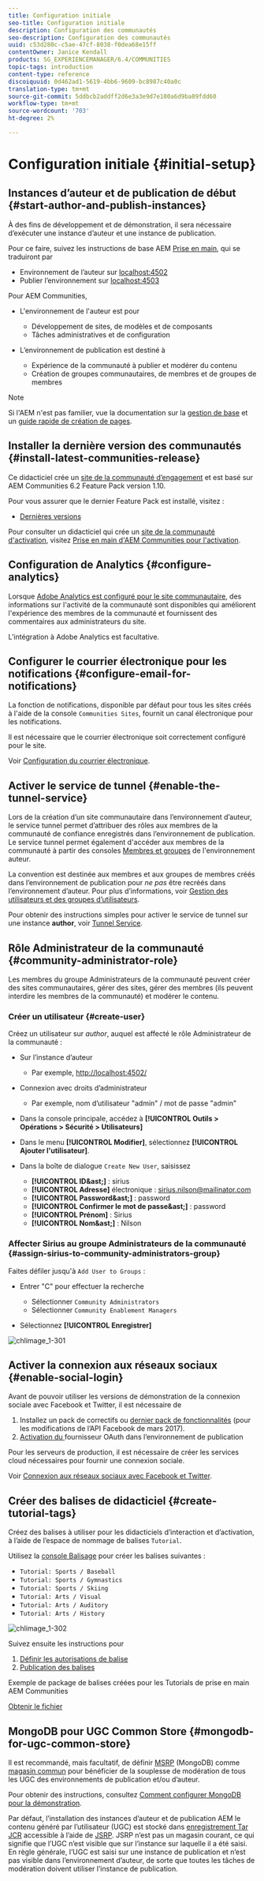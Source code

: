 ```yaml
---
title: Configuration initiale
seo-title: Configuration initiale
description: Configuration des communautés
seo-description: Configuration des communautés
uuid: c53d280c-c5ae-47cf-8038-f0dea68e15ff
contentOwner: Janice Kendall
products: SG_EXPERIENCEMANAGER/6.4/COMMUNITIES
topic-tags: introduction
content-type: reference
discoiquuid: 0d462ad1-5619-4bb6-9609-bc8987c40a0c
translation-type: tm+mt
source-git-commit: 5ddbcb2addff2d6e3a3e9d7e100a6d9ba89fdd60
workflow-type: tm+mt
source-wordcount: '703'
ht-degree: 2%

---
```



# Configuration initiale {#initial-setup}

## Instances d’auteur et de publication de début {#start-author-and-publish-instances}

À des fins de développement et de démonstration, il sera nécessaire d’exécuter une instance d’auteur et une instance de publication.

Pour ce faire, suivez les instructions de base AEM [Prise en main](../../help/sites-deploying/deploy.md#getting-started), qui se traduiront par

* Environnement de l’auteur sur [localhost:4502](http://localhost:4502/)
* Publier l’environnement sur [localhost:4503](http://localhost:4503/)

Pour AEM Communities,

* L&#39;environnement de l&#39;auteur est pour

   * Développement de sites, de modèles et de composants
   * Tâches administratives et de configuration

* L’environnement de publication est destiné à

   * Expérience de la communauté à publier et modérer du contenu
   * Création de groupes communautaires, de membres et de groupes de membres

>[!NOTE]
>
>Si l&#39;AEM n&#39;est pas familier, vue la documentation sur la [gestion de base](../../help/sites-authoring/basic-handling.md) et un [guide rapide de création de pages](../../help/sites-authoring/qg-page-authoring.md).

## Installer la dernière version des communautés {#install-latest-communities-release}

Ce didacticiel crée un [site de la communauté d’engagement](overview.md#engagement-community) et est basé sur AEM Communities 6.2 Feature Pack version 1.10.

Pour vous assurer que le dernier Feature Pack est installé, visitez :

* [Dernières versions](deploy-communities.md#latest-releases)

Pour consulter un didacticiel qui crée un [site de la communauté d&#39;activation](overview.md#enablement-community), visitez [Prise en main d&#39;AEM Communities pour l&#39;activation](getting-started-enablement.md).

## Configuration de Analytics {#configure-analytics}

Lorsque [Adobe Analytics est configuré pour le site communautaire](analytics.md), des informations sur l&#39;activité de la communauté sont disponibles qui améliorent l&#39;expérience des membres de la communauté et fournissent des commentaires aux administrateurs du site.

L’intégration à Adobe Analytics est facultative.

## Configurer le courrier électronique pour les notifications {#configure-email-for-notifications}

La fonction de notifications, disponible par défaut pour tous les sites créés à l&#39;aide de la console `Communities Sites`, fournit un canal électronique pour les notifications.

Il est nécessaire que le courrier électronique soit correctement configuré pour le site.

Voir [Configuration du courrier électronique](email.md).

## Activer le service de tunnel {#enable-the-tunnel-service}

Lors de la création d’un site communautaire dans l’environnement d’auteur, le service tunnel permet d’attribuer des rôles aux membres de la communauté de confiance enregistrés dans l’environnement de publication. Le service tunnel permet également d&#39;accéder aux membres de la communauté à partir des consoles [Membres et groupes](members.md) de l&#39;environnement auteur.

La convention est destinée aux membres et aux groupes de membres créés dans l’environnement de publication pour *ne pas* être recréés dans l’environnement d’auteur. Pour plus d’informations, voir [Gestion des utilisateurs et des groupes d’utilisateurs](users.md).

Pour obtenir des instructions simples pour activer le service de tunnel sur une instance **author**, voir [Tunnel Service](deploy-communities.md#tunnel-service-on-author).

## Rôle Administrateur de la communauté {#community-administrator-role}

Les membres du groupe Administrateurs de la communauté peuvent créer des sites communautaires, gérer des sites, gérer des membres (ils peuvent interdire les membres de la communauté) et modérer le contenu.

### Créer un utilisateur {#create-user}

Créez un utilisateur sur *author*, auquel est affecté le rôle Administrateur de la communauté :

* Sur l’instance d’auteur

   * Par exemple, [http://localhost:4502/](http://localhost:4503/)

* Connexion avec droits d’administrateur

   * Par exemple, nom d’utilisateur &quot;admin&quot; / mot de passe &quot;admin&quot;

* Dans la console principale, accédez à **[!UICONTROL Outils > Opérations > Sécurité > Utilisateurs]**
* Dans le menu **[!UICONTROL Modifier]**, sélectionnez **[!UICONTROL Ajouter l&#39;utilisateur]**.

* Dans la boîte de dialogue `Create New User`, saisissez

   * **[!UICONTROL ID&amp;ast;]** : sirius
   * **[!UICONTROL Adresse]** électronique : sirius.nilson@mailinator.com
   * **[!UICONTROL Password&amp;ast;]** : password
   * **[!UICONTROL Confirmer le mot de passe&amp;ast;]** : password
   * **[!UICONTROL Prénom]** : Sirius
   * **[!UICONTROL Nom&amp;ast;]** : Nilson

### Affecter Sirius au groupe Administrateurs de la communauté {#assign-sirius-to-community-administrators-group}

Faites défiler jusqu&#39;à `Add User to Groups` :

* Entrer &quot;C&quot; pour effectuer la recherche

   * Sélectionner `Community Administrators`
   * Sélectionner `Community Enablement Managers`

* Sélectionnez **[!UICONTROL Enregistrer]**

![chlimage_1-301](assets/chlimage_1-301.png)

## Activer la connexion aux réseaux sociaux {#enable-social-login}

Avant de pouvoir utiliser les versions de démonstration de la connexion sociale avec Facebook et Twitter, il est nécessaire de

1. Installez un pack de correctifs ou [dernier pack de fonctionnalités](deploy-communities.md#latestfeaturepack) (pour les modifications de l’API Facebook de mars 2017).
1. [Activation du ](social-login.md#adobe-granite-oauth-authentication-handler) fournisseur OAuth dans l’environnement de publication

Pour les serveurs de production, il est nécessaire de créer les services cloud nécessaires pour fournir une connexion sociale.

Voir [Connexion aux réseaux sociaux avec Facebook et Twitter](social-login.md).

## Créer des balises de didacticiel {#create-tutorial-tags}

Créez des balises à utiliser pour les didacticiels d’interaction et d’activation, à l’aide de l’espace de nommage de balises `Tutorial`.

Utilisez la [console Balisage](../../help/sites-administering/tags.md#tagging-console) pour créer les balises suivantes :

* `Tutorial: Sports / Baseball`
* `Tutorial: Sports / Gymnastics`
* `Tutorial: Sports / Skiing`
* `Tutorial: Arts / Visual`
* `Tutorial: Arts / Auditory`
* `Tutorial: Arts / History`

![chlimage_1-302](assets/chlimage_1-302.png)

Suivez ensuite les instructions pour

1. [Définir les autorisations de balise](../../help/sites-administering/tags.md#setting-tag-permissions)
1. [Publication des balises](../../help/sites-administering/tags.md#publishing-tags)

Exemple de package de balises créées pour les Tutorials de prise en main AEM Communities

[Obtenir le fichier](assets/tutorial_tags-v63.zip)

## MongoDB pour UGC Common Store {#mongodb-for-ugc-common-store}

Il est recommandé, mais facultatif, de définir [MSRP](msrp.md) (MongoDB) comme [magasin commun](working-with-srp.md) pour bénéficier de la souplesse de modération de tous les UGC des environnements de publication et/ou d’auteur.

Pour obtenir des instructions, consultez [Comment configurer MongoDB pour la démonstration](demo-mongo.md).

Par défaut, l’installation des instances d’auteur et de publication AEM le contenu généré par l’utilisateur (UGC) est stocké dans [enregistrement Tar JCR](../../help/sites-deploying/platform.md) accessible à l’aide de [JSRP](jsrp.md). JSRP n’est pas un magasin courant, ce qui signifie que l’UGC n’est visible que sur l’instance sur laquelle il a été saisi. En règle générale, l’UGC est saisi sur une instance de publication et n’est pas visible dans l’environnement d’auteur, de sorte que toutes les tâches de modération doivent utiliser l’instance de publication.